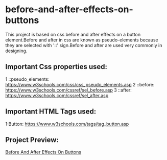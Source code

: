 # before-and-after-effects-on-buttons
This project is based on css before and after effects on a button element.Before and after in css are known as pseudo-elements because they are selected with '::' sign.Before and after are used very commonly in designing.


## Important Css properties used:

1 ::pseudo_elements:
https://www.w3schools.com/css/css_pseudo_elements.asp
2 ::before:
https://www.w3schools.com/cssref/sel_before.asp
3 ::after:
https://www.w3schools.com/cssref/sel_after.asp



## Important HTML Tags used:

1:Button:
https://www.w3schools.com/tags/tag_button.asp


## Project Preview:

[Before And After Effects On Buttons](https://alitahir4024.github.io/before-and-after-effects-on-buttons/)
